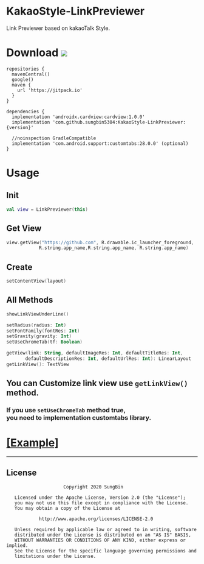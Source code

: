# KakaoStyle-LinkPreviewer
Link Previewer based on kakaoTalk Style.


# Download [![](https://jitpack.io/v/sungbin5304/KakaoStyle-LinkPreviewer.svg)](https://jitpack.io/#sungbin5304/KakaoStyle-LinkPreviewer)

```Gradle
repositories {
  mavenCentral()
  google()
  maven { 
    url 'https://jitpack.io' 
  }
}
 
dependencies {
  implementation 'androidx.cardview:cardview:1.0.0'
  implementation 'com.github.sungbin5304:KakaoStyle-LinkPreviewer:{version}'
  
  //noinspection GradleCompatible
  implementation 'com.android.support:customtabs:28.0.0' (optional)
}
```

# Usage
## Init
```kotlin
val view = LinkPreviewer(this)
```

## Get View
```kotlin
view.getView("https://github.com", R.drawable.ic_launcher_foreground, 
            R.string.app_name,R.string.app_name, R.string.app_name)
```

## Create
```kotlin
setContentView(layout)
```

## All Methods
```kotlin
showLinkViewUnderLine()

setRadius(radius: Int)
setFontFamily(fontRes: Int)
setGravity(gravity: Int)
setUseChromeTab(tf: Boolean)

getView(link: String, defaultImageRes: Int, defaultTitleRes: Int,
       defaultDescriptionRes: Int, defaultUrlRes: Int): LinearLayout
getLinkView(): TextView
```

## You can Customize link view use `getLinkView()` method.

### If you use `setUseChromeTab` method true,<br>you need to implementation customtabs library.

# [[Example]](https://github.com/sungbin5304/KakaoStyle-LinkPreviewer/blob/master/app/src/main/java/com/sungbin/linkpreviewer/MainActivity.kt#L12)

-----

## License
```
                     Copyright 2020 SungBin

   Licensed under the Apache License, Version 2.0 (the "License");
   you may not use this file except in compliance with the License.
   You may obtain a copy of the License at

            http://www.apache.org/licenses/LICENSE-2.0

   Unless required by applicable law or agreed to in writing, software
   distributed under the License is distributed on an "AS IS" BASIS,
   WITHOUT WARRANTIES OR CONDITIONS OF ANY KIND, either express or implied.
   See the License for the specific language governing permissions and
   limitations under the License.
   ```
